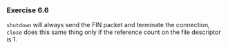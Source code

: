 ### Exercise 6.6

`shutdown` will always send the FIN packet and terminate the connection, `close` does this same thing only if the reference count on the file descriptor is 1.
